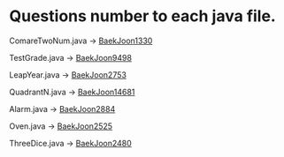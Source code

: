 # Questions number to each java file.

ComareTwoNum.java -> [BaekJoon1330](https://www.acmicpc.net/problem/1330)

TestGrade.java -> [BaekJoon9498](https://www.acmicpc.net/problem/9498)

LeapYear.java -> [BaekJoon2753](https://www.acmicpc.net/problem/2753)

QuadrantN.java -> [BaekJoon14681](https://www.acmicpc.net/problem/14681)

Alarm.java -> [BaekJoon2884](https://www.acmicpc.net/problem/2884)

Oven.java -> [BaekJoon2525](https://www.acmicpc.net/problem/2525)

ThreeDice.java -> [BaekJoon2480](https://www.acmicpc.net/problem/2480)
